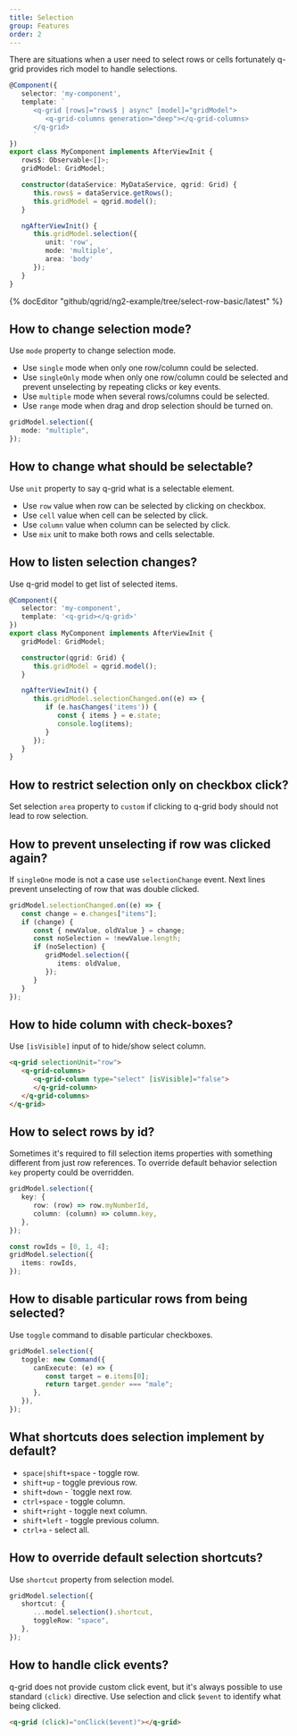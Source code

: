 ```yaml
---
title: Selection
group: Features
order: 2
---
```


There are situations when a user need to select rows or cells fortunately q-grid provides rich model to handle selections.

```typescript
@Component({
   selector: 'my-component',
   template: `
      <q-grid [rows]="rows$ | async" [model]="gridModel">
         <q-grid-columns generation="deep"></q-grid-columns>
      </q-grid>
      `
})
export class MyComponent implements AfterViewInit {
   rows$: Observable<[]>;
   gridModel: GridModel;

   constructor(dataService: MyDataService, qgrid: Grid) {
      this.rows$ = dataService.getRows();
      this.gridModel = qgrid.model();
   }

   ngAfterViewInit() {
      this.gridModel.selection({
         unit: 'row',
         mode: 'multiple',
         area: 'body'
      });
   }
}
```

{% docEditor "github/qgrid/ng2-example/tree/select-row-basic/latest" %}

## How to change selection mode?

Use `mode` property to change selection mode.

* Use `single` mode when only one row/column could be selected.
* Use `singleOnly` mode when only one row/column could be selected and prevent unselecting by repeating clicks or key events.
* Use `multiple` mode when several rows/columns could be selected.
* Use `range` mode when drag and drop selection should be turned on.

```typescript
gridModel.selection({
   mode: "multiple",
});
```

## How to change what should be selectable?

Use `unit` property to say q-grid what is a selectable element.
   
* Use `row` value when row can be selected by clicking on checkbox.
* Use `cell` value when cell can be selected by click.
* Use `column` value when column can be selected by click.
* Use `mix` unit to make both rows and cells selectable.

## How to listen selection changes?

Use q-grid model to get list of selected items.

```typescript
@Component({
   selector: 'my-component',
   template: '<q-grid></q-grid>'
})
export class MyComponent implements AfterViewInit {
   gridModel: GridModel;

   constructor(qgrid: Grid) {
      this.gridModel = qgrid.model();
   }

   ngAfterViewInit() {
      this.gridModel.selectionChanged.on((e) => {
         if (e.hasChanges('items')) {
            const { items } = e.state;
            console.log(items);
         }
      });
   }
}
```

## How to restrict selection only on checkbox click?

Set selection `area` property to `custom` if clicking to q-grid body should not lead to row selection.

## How to prevent unselecting if row was clicked again?

If `singleOne` mode is not a case use `selectionChange` event. Next lines prevent unselecting of row that was double clicked.

```typescript
gridModel.selectionChanged.on((e) => {
   const change = e.changes["items"];
   if (change) {
      const { newValue, oldValue } = change;
      const noSelection = !newValue.length;
      if (noSelection) {
         gridModel.selection({
            items: oldValue,
         });
      }
   }
});
```

## How to hide column with check-boxes?

Use `[isVisible]` input of to hide/show select column.

```html
<q-grid selectionUnit="row">
   <q-grid-columns>
      <q-grid-column type="select" [isVisible]="false">
      </q-grid-column>
   </q-grid-columns>
</q-grid>
```

## How to select rows by id?

Sometimes it's required to fill selection items properties with something different from just row references. To override default behavior selection `key` property could be overridden.

```typescript
gridModel.selection({
   key: {
      row: (row) => row.myNumberId,
      column: (column) => column.key,
   },
});

const rowIds = [0, 1, 4];
gridModel.selection({
   items: rowIds,
});
```

## How to disable particular rows from being selected?

Use `toggle` command to disable particular checkboxes.

```typescript
gridModel.selection({
   toggle: new Command({
      canExecute: (e) => {
         const target = e.items[0];
         return target.gender === "male";
      },
   }),
});
```

## What shortcuts does selection implement by default?

* `space|shift+space` - toggle row.
* `shift+up` - toggle previous row.
* `shift+down` - `toggle next row.
* `ctrl+space` - toggle column.
* `shift+right` - toggle next column.
* `shift+left` - toggle previous column.
* `ctrl+a` - select all.

## How to override default selection shortcuts?

Use `shortcut` property from selection model.

```typescript
gridModel.selection({
   shortcut: {
      ...model.selection().shortcut,
      toggleRow: "space",
   },
});
```

## How to handle click events?

q-grid does not provide custom click event, but it's always possible to use standard `(click)` directive. Use selection and click `$event` to identify what being clicked.

```html
<q-grid (click)="onClick($event)"></q-grid>
```
